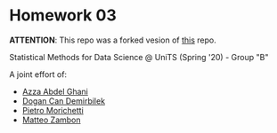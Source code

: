 # Homework 03

**ATTENTION**: This repo was a forked vesion of [this](https://github.com/AzzaAbdelGhani/SMDS_Homework3) repo.

Statistical Methods for Data Science @ UniTS (Spring '20) - Group "B"

A joint effort of:  
- [Azza Abdel Ghani](https://github.com/AzzaAbdelGhani)
- [Dogan Can Demirbilek](https://github.com/demirbilek95)  
- [Pietro Morichetti](https://github.com/wilsonjefferson)
- [Matteo Zambon](https://github.com/MatteoZambon)  

